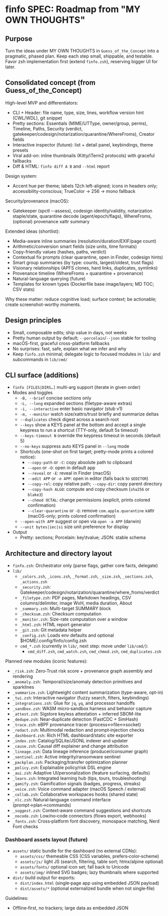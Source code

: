# finfo SPEC: Roadmap from "MY OWN THOUGHTS"

## Purpose

Turn the ideas under MY OWN THOUGHTS in `Guess_of_the_Concept` into a pragmatic, phased plan. Keep each step small, shippable, and testable. Favor zsh implementation first (extend `finfo.zsh`), reserving bigger UI for later.

## Consolidated concept (from Guess_of_the_Concept)

High-level MVP and differentiators:

- CLI + Header: file name, type, size, lines, workflow version hint (CWL/WDL), git snippet
- Pretty sections: Essentials (MIME/UTType, owner/group, perms), Timeline, Paths, Security (verdict, gatekeeper/codesign/notarization/quarantine/WhereFroms), Creator fields
- Interactive inspector (future): list + detail panel, keybindings, theme presets
- Viral add-on: inline thumbnails (Kitty/iTerm2 protocols) with graceful fallbacks
- Diff & HTML: `finfo diff A B` and `--html` report

Design system:

- Accent hue per theme; labels 12ch left-aligned; icons in headers only; accessibility-conscious; TrueColor → 256 → mono fallback

Security/provenance (macOS):

- Gatekeeper (spctl --assess), codesign identity/validity, notarization staple/state, quarantine decode (agent/epoch/flags), WhereFroms, (optional) provenance xattr summary

Extended ideas (shortlist):

- Media-aware inline summaries (resolution/duration/EXIF/page count)
- Arithmetic/conversion smart fields (size units, time formats)
- Copy-friendly values (hashes, paths, verdict)
- Contextual fix prompts (clear quarantine, open in Finder, codesign hints)
- Smart group summaries (by type: counts, largest/oldest, trust flags)
- Visionary relationships (APFS clones, hard links, duplicates, symlinks)
- Provenance timeline (WhereFroms + quarantine + provenance)
- Natural-language querying (future)
- Templates for known types (Dockerfile base image/layers; MD TOC; CSV stats)

Why these matter: reduce cognitive load; surface context; be actionable; create screenshot-worthy moments.

## Design principles

- Small, composable edits; ship value in days, not weeks
- Pretty human output by default; `--porcelain`/`--json` stable for tooling
- macOS-first, graceful cross-platform fallbacks
- No surprises: fast, safe, explain what we infer and why
- Keep `finfo.zsh` minimal; delegate logic to focused modules in `lib/` and subcommands in `lib/cmd/`

## CLI surface (additions)

- `finfo [FILES|DIRS…]` multi-arg support (iterate in given order)
- Modes and toggles
  - `-B, --brief` concise sections only
  - `-L, --long` expanded sections (filetype-aware extras)
  - `-i, --interactive` enter basic navigator (stub v1)
  - `-m, --monitor` watch size/xattrs/trust briefly and summarize deltas
  - `--duplicates` check digest across a search root
  - `--keys` show a KEYS panel at the bottom and accept a single keypress to run a shortcut (TTY-only, default 5s timeout)
  - `--keys-timeout N` override the keypress timeout in seconds (default 5)
  - `--no-keys` suppress auto KEYS panel in `--long` mode
  - Shortcuts (one-shot on first target; pretty-mode prints a colored notice):
    - `--copy-path` or `-C`: copy absolute path to clipboard
    - `--open` or `-O`: open in default app
    - `--reveal` or `-E`: reveal in Finder (macOS)
    - `--edit APP` or `-e APP`: open in editor (falls back to `$EDITOR`)
    - `--copy-rel`: copy relative path; `--copy-dir`: copy parent directory
    - `--copy-hash ALGO`: compute and copy checksum (`sha256` or `blake3`)
    - `--chmod OCTAL`: change permissions (explicit, prints colored confirmation)
    - `--clear-quarantine` or `-Q`: remove `com.apple.quarantine` xattr (macOS-only; prints colored confirmation)
  - `--open-with APP` suggest or open via `open -a APP` (darwin)
  - `--unit bytes|iec|si` size unit preference for display
- Output
  - Pretty: sections; Porcelain: key\tvalue; JSON: stable schema

## Architecture and directory layout

- `finfo.zsh`: Orchestrator only (parse flags, gather core facts, delegate)
- `lib/`
  - `_colors.zsh`, `_icons.zsh`, `_format.zsh`, `_size.zsh`, `_sections.zsh`, `_actions.zsh`
  - `_security.zsh`: Gatekeeper/codesign/notarization/quarantine/where_froms/verdict
  - `_filetype.zsh`: PDF pages, Markdown headings, CSV columns/delimiter, image WxH, media duration, About
  - `_summary.zsh`: Multi-target SUMMARY block
  - `_checksum.zsh`: Checksum computation
  - `_monitor.zsh`: Size-rate computation over a window
  - `_html.zsh`: HTML report generator
  - `_git.zsh`: Git metadata helper
  - `_config.zsh`: Loads env defaults and optional $HOME/.config/finfo/config.zsh
  - `cmd_*.zsh` (currently in `lib/`, next step: move under `lib/cmd/`):
    - `cmd_diff.zsh`, `cmd_watch.zsh`, `cmd_chmod.zsh`, `cmd_duplicates.zsh`

Planned new modules (iconic features):

- `_risk.zsh`: Zero‑Trust risk score + provenance graph assembly and rendering
- `_anomaly.zsh`: Temporal/size/anomaly detection primitives and sparklines
- `_summarize.zsh`: Lightweight content summarization (type-aware, opt-in)
- `_tui.zsh`: Interactive navigator (fuzzy search, filters, keybindings)
- `_integrations.zsh`: Glue for `jq`, `yq`, and processor handoffs
- `_sandbox.zsh`: WASM micro‑sandbox harness and behavior capture
- `_attest.zsh`: Sigstore keyless attestation + inferred SBOM-lite
- `_dedupe.zsh`: Near‑duplicate detection (FastCDC + SimHash)
- `_trace.zsh`: eBPF provenance tracer (process↔file↔socket)
- `_redact.zsh`: Multimodal redaction and prompt‑injection checks
- `_dashboard.zsh`: Rich HTML dashboard/static site exporter
- `_index.zsh`: Catalog/SQLite/JSONL indexer and updater
- `_cause.zsh`: Causal diff explainer and change attribution
- `_lineage.zsh`: Data lineage inference (producer/consumer graph)
- `_sentinel.zsh`: Active integrity/ransomware sentinel
- `_packplan.zsh`: Packaging/transfer optimization planner
- `_policy.zsh`: Explainable policy/risk DSL engine
- `_aui.zsh`: Adaptive UI/personalization (feature surfacing, defaults)
- `_learn.zsh`: Integrated learning hub (tips, tours, troubleshooting)
- `_gamify.zsh`: Gamification signals (badges, progress, streaks)
- `_voice.zsh`: Voice command adapter (macOS Speech / external)
- `_collab.zsh`: Collaborative workspaces hooks (shared state)
- `_nlc.zsh`: Natural‑language command interface (prompt→plan→commands)
- `_suggest.zsh`: Context‑aware command suggestions and shortcuts
- `_nocode.zsh`: Low/no‑code connectors (flows export, webhooks)
- `_fonts.zsh`: Cross‑platform font discovery, monospace matching, Nerd Font checks

### Dashboard assets layout (future)

- `assets/` static bundle for the dashboard (no external CDNs):
  - `assets/css/` themeable CSS (CSS variables, prefers‑color‑scheme)
  - `assets/js/` light JS (search, filtering, table sort; htmx/alpine optional)
  - `assets/fonts/` optional icon set; fall back to Unicode
  - `assets/img/` inlined SVG badges; lazy thumbnails where supported
- `dist/` build output for exports:
  - `dist/index.html` (single‑page app using embedded JSON payload)
  - `dist/assets/*` (optional externalized bundle when not single‑file)

Guidelines:

- Offline‑first, no trackers; large data as embedded JSON <script> or sidecar `data.json`
- CSS with variables for theme hues; WCAG AA contrast; reduced motion support
- Font stack: prefer installed Nerd Monospace (JetBrains Mono Nerd, Hack Nerd, FiraCode Nerd), fallback to system monospace (SF Mono, Menlo, Consolas, DejaVu Sans Mono). No remote webfonts; optional local subset embedding.
- Keyboard navigation (roving tabindex), ARIA roles; zero‑JS mode degrades gracefully
- Tables: virtualized or paginated for >10k rows; client search and facet chips
- Performance budget: TTI < 200ms on 2019 MBP for 5k entries; inlining critical CSS

Proposed near-term reorganizations:

- Create `lib/cmd/` to host all subcommands; update sources accordingly
- Add `docs/` for schema and developer notes; add `tests/` for golden outputs
- Optional: `examples/` with sample invocations; `scripts/` for install/update helpers

## Feature backlog mapped to phases

### Phase 1 — Simple, high-ROI (zsh-only)

1. Multi-file and directory handling

- Iterate over multiple paths
- Group summary when inputs > 1: counts per type, largest/oldest, trust-flags
- Acceptance: `finfo A B/ C` prints per-item + one group summary

1. Brief/Long refinements

- Wire `-B` to hide Timeline/Paths/Security extras
- Wire `-L` to show extras (filetype-aware hints where available)
- Acceptance: toggles change section visibility deterministically

1. Script run-hints and openers

- For scripts and notebooks, show “how to run” hints; ensure Finder/app openers present
- Acceptance: `.py` shows `python3 file.py`; `open` always offered on macOS

1. Archive quick stats

- Detect archive by content; show contained count (fast) and extraction hint
- Acceptance: `.zip` shows file count and `unzip` line if content matches

1. Size unit preference

- `--unit` to force bytes/IEC/SI; porcelain/json always include `size_bytes`
- Acceptance: human display respects chosen unit scheme

### Phase 2 — Medium complexity

1. File growth/operation awareness

- `--monitor` samples size at short intervals (e.g., 3 samples / 2s) and reports trend (grow/shrink, rate)
- If quarantine present and file just appeared, hint “likely download”
- Acceptance: shows rate like `+1.2 MB/s (~3s window)` when growing

1. Duplicates and linked files

- For given path(s), compute digest (configurable algo) and scan within project tree for duplicates (by content)
- Show symlink/hardlink info
- Acceptance: prints duplicates list, marks hard/sym links distinctly

1. Process interaction

- Best-effort: detect if a file is opened by a process (darwin `lsof`), show top 3 matches
- Acceptance: `.log` shows `tail`/`app` holding the file when applicable

### Phase 3 — Interaction and permissions

1. Interactive stub (`-i`)

- Minimal list + detail pane in pure shell (no TUI libs): j/k to move, Enter to show actions, q to quit
- Acceptance: basic navigator over provided items

1. Permissions assist

- Explain `chmod` values; offer one-liners (not auto-run) to change bits
- Acceptance: concise explain string + suggested commands

### Phase 4 — Filetype extras and conversions

1. Filetype-specific stats

- PDFs: pages; Markdown: headings count; CSV/TSV: rows/cols + delimiter guess
- Acceptance: each prints a small, fast stat without heavy deps

1. Lightweight conversions

- Safe shell wrappers for common conversions (expose suggested commands only)
- Acceptance: e.g., `pdf → png` suggestion if `pdftoppm` exists; JSON↔YAML if tools present

1. Notes / QuickActions

- Per-path local notes (sidecar `.finfo.notes`), and a few quick action templates
- Acceptance: `--notes` shows first line and a count of notes

### Phase 5 — Iconic features (opt-in, safe-by-default)

1. Zero‑Trust Risk Score + Provenance Graph

- Compute a 0–100 risk score using: Gatekeeper, codesign validity/chain, notarization, quarantine, WhereFroms, executable type, entropy/strings heuristics, permission oddities, first-seen/last-opened recency. Provide a compact “Why” breakdown.
- Render provenance graph (authority → notarization → quarantine → first-seen) inline (ASCII) with flagged edges; add remediation hints.
- CLI: `finfo risk PATH` and `--risk` toggle for normal runs.
- JSON additions: `security.risk_score`, `security.risk_factors[]`, `provenance.graph`.
- Acceptance: deterministic score on same inputs; clear Why list; fast mode uses cached facts; deep mode (`--risk-deep`) enables entropy/strings (guarded).

2. Interactive TUI (Go + Bubble Tea) with Fuzzy Search

- Phase A (alpha in repo): list + filter + right-side preview (`finfo --long`), action palette (open/edit/chmod/clear quarantine/copy/reveal), async refresh, status bar. Implemented in `tui/` with Bubble Tea, Lip Gloss, Bubbles. Launched via `finfo tui` (auto-detects binary) with pure‑zsh fallback.
- Phase B (beta): multi-pane layout (files | preview | actions), tabs, job queue for background tasks (hashing, bulk chmod), keymap help, themes.
- CLI: `finfo tui [PATH…]` and `finfo browse DIR` (fzf shell mode).
- Acceptance: smooth navigation on >1K files; responsive preview; destructive actions gated; respects `--long`/`--brief`.

3. File Content Summarization (type-aware)

- Generate concise summaries for supported types: Markdown (TOC), CSV/TSV (columns, sample header, delimiter), JSON/YAML (top keys), code (top-level defs), notebooks (kernelspec, cell count), archives (top entries), media (duration/resolution, no decode).
- CLI: `finfo summarize PATH [--lines N]` and `--summary` toggle in pretty output.
- JSON addition: `summary.text` and `summary.highlights[]`.
- Acceptance: runs under 100ms for small files without external heavy deps; gated deep scans.

1. Structured report export (JSON/YAML)

- Add CLI to save machine‑readable reports to disk without wrapping in HTML:
  - `finfo export --json PATH [--out report.json]`
  - `finfo export --yaml PATH [--out report.yaml]`
- Behavior:
  - When `--json` is used, invoke existing `--json` path and write to `--out` or stdout.
  - When `--yaml` is used, convert the JSON to YAML (prefer `yq` if present; otherwise minimal shell converter) and write to `--out` or stdout.
- Acceptance: stable schema matches `--json`; YAML is equivalent; exits non‑zero on write errors.

4. Machine Learning–Based Anomaly Detection (optional)

- Learn typical size/mtime/extension patterns per directory; flag outliers (sudden large binaries in source dirs, future timestamps, burst-edit clusters).
- CLI: `finfo anomalies DIR [--explain]`.
- JSON addition: `anomalies:[{kind, score, explain}]`.
- Acceptance: safe heuristics by default; ML path enabled only with `--ml` and cached per DIR to avoid repeated cost.

5. Integrations with External Tools (processor handoffs)

- First-class pipes to `jq`/`yq`/`dasel` for JSON/YAML, and a stable `--porcelain` schema for trivial `awk`/`sed` tooling.
- CLI sugar: `finfo --json PATH | jq …` examples in docs; `finfo --porcelain | awk -F '\t' …` recipes.
- Acceptance: examples validated in docs/tests; schema stability guaranteed.

6. WASM micro‑sandbox “behavior print”

- Run suspicious scripts/binaries in a Wasmtime/wasmer micro‑VM with seccomp and an eBPF tap; capture FS/DNS/socket/env/syscalls; emit a deterministic behavior signature and safe repro recipe.
- CLI: `finfo run --sandbox PATH [--timeout N]`.
- JSON addition: `behavior: { signature, fs_ops, net_ops, syscalls_sample }`.
- Acceptance: exits safely with bounded time; no side‑effects outside sandbox.

7. Sigstore keyless attestation + inferred SBOM

- Infer a minimal SBOM (langs, deps, toolchain hints), mint a keyless Sigstore attestation (Fulcio/OIDC, Rekor), store alongside artifacts; verify later.
- CLI: `finfo attest PATH…` and `finfo verify PATH…`.
- JSON addition: `attestation: { sigstore: {log_index,…}, sbom: [...] }`.
- Acceptance: offline verify works; logs linkable; graceful when OIDC unavailable.

8. Multimodal redaction + prompt‑injection firewall

- Redact secrets/PII across text, images’ EXIF, Office comments, notebooks; detect prompt‑injection patterns in Markdown/JSON.
- CLI: `finfo scrub PATH [--ai --dry-run]`.
- JSON addition: `redactions:[{type, location, preview}]`, `injection_findings[]`.
- Acceptance: changes are previewable and reversible; no uploads by default.

9. Near‑duplicate radar (FastCDC + SimHash/LSH)

- Detect structure‑preserving clones even after formatting/repack (archives, code); suggest centralization targets and byte‑savings.
- CLI: `finfo similar DIR [--across GIT_ROOT]`.
- JSON addition: `similar_groups:[{rep, members:[{path, sim}] }]`.
- Acceptance: sub‑linear scans with caps; reproducible groups.

10. eBPF live provenance graph

- Temporarily attach eBPF probes during a command to correlate process→file→socket edges; emit a compact provenance graph with critical path and cacheable artifacts.
- CLI: `finfo trace -- cmd …`.
- JSON addition: `provenance.dynamic_graph`.
- Acceptance: requires root/entitlements; no persistent probes; clear tear‑down.

11. Rich HTML Dashboard export + Catalog mode

- Generate a single‑page, aesthetic dashboard (search, filters/facets, sortable tables, in‑page previews, provenance/risk badges). Optionally back by a local catalog (SQLite/JSONL) for cross‑session exploration.
- CLI: `finfo html --dashboard PATH…` (static export) and `finfo catalog --init DIR`, `finfo catalog --update DIR`.
- Artifacts: `dist/index.html`, `dist/assets/*`, `catalog.sqlite|catalog.jsonl`.
- Acceptance: works offline, no trackers; incremental updates; themable.
- Tech notes: prefer vanilla + htmx/alpine; optional Tabulator for tables; Pico.css/Tailwind‑lite token layer; no heavy frameworks

12. Adaptive User Interface (AUI)

- Personalizes surfaces: prioritizes frequently used actions, remembers preferred flags, adjusts section density; privacy‑first, on‑device only.
- CLI: `finfo aui --reset|--export|--import` (manage profile); implicit in normal runs.
- JSON: `aui:{ profile_version, surfaced_actions[], hidden_sections[] }`.
- Acceptance: strictly local, revocable, with deterministic fallbacks.

13. Integrated Learning Hub

- Context‑sensitive tutorials, quick tips, and troubleshooting based on file type and user actions; optional interactive “tour”.
- CLI: `finfo learn [topic]` and `finfo --tour`.
- JSON: `learn:{ tips[], links[] }`.
- Acceptance: unobtrusive; respects `--no-keys`/quiet; works offline.

14. Gamification Elements

- Achievement badges (hygiene, cleanup wins, duplicate reduction), progress tracking, optional streaks; visible in dashboard and CLI summary.
- CLI: `finfo badge [--list|--reset]`.
- JSON: `gamify:{ badges[], progress }`.
- Acceptance: strictly opt‑in; no dark patterns; easy to disable.

15. Voice Command Integration

- Hands‑free trigger for common actions (summarize, risk, clean plan) using macOS speech recognition or external engine; safe defaults.
- CLI: `finfo voice --listen`.
- JSON: `voice:{ commands[], last_action }`.
- Acceptance: disabled by default; clear push‑to‑talk UX; privacy note.

16. Collaborative Workspaces

- Shareable sessions for viewing reports/notes/todos in a local or LAN‑hosted mode; optional CRDT/rsync backing for conflict‑free notes.
- CLI: `finfo collab start|join [--port N]`.
- JSON: `collab:{ session_id, participants[], shared_notes }`.
- Acceptance: LAN/local‑first, explicit sharing, no cloud by default.

17. Natural Language Command Interface

- Translate natural language to safe, explainable command plans (dry‑run by default), with per‑step approval.
- CLI: `finfo do "compress all JPEGs in here, exclude backups" [--dry-run]`.
- JSON: `nlc:{ prompt, plan:[{cmd, explain}], executed:[] }`.
- Acceptance: zero surprises, shows the plan before running, sandboxable.

18. Context‑Aware Command Suggestions

- Suggest next actions based on directory, file types, past behavior, and git/workspace context; strictly local learning.
- CLI: `finfo suggest [PATH]` (prints top N with one‑key runs via `--keys`).
- JSON: `suggest:{ items:[{cmd, reason, score}] }`.
- Acceptance: privacy‑first, deterministic fallbacks, easy to disable.

19. Seamless Low‑/No‑Code Integration

- Export flows to low/no‑code platforms (webhooks, JSON recipes), generate small workers that call `finfo --json` + processors.
- CLI: `finfo nocode export --flow clean-and-share --to webhook.json`.
- JSON: `nocode:{ flows:[{name, steps[]}], exported_to }`.
- Acceptance: portable, offline‑friendly recipes, no vendor lock‑in.

20. Real‑Time Collaborative Command Execution

- Multi‑user approval and co‑execution of planned commands over LAN, with live logs and rollback checkpoints.
- CLI: `finfo collab exec -- plan.json` or `finfo collab --approve <id>`.
- JSON: `collab_exec:{ session_id, approvals:[{user, time}], status }`.
- Acceptance: explicit consent, audit trail, LAN‑first, reversible.

12. Causal diff explainer (why not just what)

- Explain not only the diff between two targets, but likely causes (commit messages touching files, churn hotspots, dependency bumps, build logs). Provide triage/fix suggestions.
- CLI: `finfo cause A B [--since DATE]`.
- JSON addition: `cause:{ summary, factors:[{kind, weight, evidence}], suggested_actions[] }`.
- Acceptance: deterministic factor list on same inputs; runs fast using local VCS metadata when present.

13. Data lineage inference (producer/consumer graph)

- Infer file/data lineage across notebooks, scripts, manifests, and path conventions; output a graph with confidence per edge.
- CLI: `finfo lineage PATH|DIR [--depth N]`.
- JSON addition: `lineage:{ graph, confidence }`.
- Acceptance: safe heuristics by default; optionally consult git history for stronger edges.

14. Active integrity sentinel (anti‑ransomware watch)

- Watch a directory with FSEvents/inotify and rolling entropy/rename/extension spikes; flag ransomware‑like behavior; optional soft‑quarantine and backup hints.
- CLI: `finfo sentinel DIR [--policy POLICY]`.
- JSON addition: `sentinel:{ alerts:[{time, kind, path}], policy, actions[] }`.
- Acceptance: low‑overhead watcher; no destructive default actions; clear, actionable alerts.

15. Packaging/transfer optimizer

- Simulate competing pack strategies (zip/zstd/7z, solid vs. non‑solid, split by size, dedup) and predict size/time/CPU; recommend the best plan with exact command lines.
- CLI: `finfo packplan DIR [--target s3|ssh|gdrive]`.
- JSON addition: `packplan:{ options:[{tool, est_size, est_time, cpu}], recommended }`.
- Acceptance: estimates within acceptable error; recommendations match constraints.

16. Policy/Risk DSL (explainable)

- A simple DSL to codify organizational rules (e.g., `unsigned && quarantine && exec -> high`), producing explainable findings and a score.
- CLI: `finfo policy --rules rules.finfo PATH…`.
- JSON addition: `policy:{ findings:[{id, why}], score }`.
- Acceptance: deterministic evaluation; clear Why chain; fast.

## Non-goals for now

- Full Bubble Tea TUI; deep provenance timelines; AI summaries; heavy scanners
- Exception: Phase 5 introduces opt-in, lightweight versions of risk scoring, summarization, and anomaly detection with strict guardrails and caching.
- Long-running background daemons; intrusive system changes

## Data model (JSON additions planned)

- `group_summary`: `{ total, by_type: [{ext, count, size_bytes_max, size_bytes_sum}], oldest, largest }`
- `monitor`: `{ trend: grow|shrink|flat, rate_bytes_per_s, window_seconds }`
- `links`: `{ symlink: {target, exists}, hardlink_count }`
- `proc`: `{ open_handles: [{pid, name}] }`
- `filetype`: `{ kind, stats: {pages|rows|cols|headings|delimiter} }`
- `security.risk_score`: `0..100` with higher meaning riskier
- `security.risk_factors[]`: `[{key, weight, evidence}]`
- `provenance.graph`: collapsed adjacency list with labels and flags
- `summary`: `{ text, highlights: [{label, value}] }`
- `anomalies[]`: `[{kind, score, explain}]`
- `behavior`: `{ signature, fs_ops, net_ops, syscalls_sample }`
- `attestation`: `{ sigstore: {log_index,…}, sbom: [ {name, version, type} ] }`
- `redactions[]`: `[{type, location, preview}]`
- `similar_groups[]`: `[{rep, members:[{path, sim}]}]`
- `provenance.dynamic_graph`: collapsed adjacency for eBPF trace
- `catalog`: `{ entry_id, index_time, source_root }`
- `cause`: `{ summary, factors:[{kind, weight, evidence}], suggested_actions[] }`
- `lineage`: `{ graph, confidence }`
- `sentinel`: `{ alerts:[{time, kind, path}], policy, actions[] }`
- `packplan`: `{ options:[{tool, est_size, est_time, cpu}], recommended }`
- `policy`: `{ findings:[{id, why}], score }`
- `aui`: `{ profile_version, surfaced_actions[], hidden_sections[] }`
- `learn`: `{ tips[], links[] }`
- `gamify`: `{ badges:[{id, earned_at}], progress:{score, streak} }`
- `voice`: `{ commands[], last_action }`
- `collab`: `{ session_id, participants:[{id,name}], shared_notes }`
- `nlc`: `{ prompt, plan:[{cmd, explain}], executed:[] }`
- `suggest`: `{ items:[{cmd, reason, score}] }`
- `nocode`: `{ flows:[{name, steps[]}], exported_to }`
- `collab_exec`: `{ session_id, approvals:[{user, time}], status }`
- `dashboard`: `{ version, theme, facets:[{name, values[]}], dataset_url|inline }`
- `dashboard`: `{ version, theme, facets:[{name, values[]}], dataset_url|inline }`
- `fonts`: `{ installed:[{family, style, path}], monospace_match, nerd_available, current_terminal }`

## Testing

- Golden outputs for porcelain/json for: text file, archive, dir (small), Mach-O, symlink
- Smoke tests for multi-file, brief/long toggles, archive detection, growth monitor (simulate via temp writes)
- Add tests for security JSON block, About field, quick stats

## Next steps (immediate)

1. Phase 1.1: Multi-arg loop in `finfo.zsh` with per-file run and group summary [DONE]
2. Phase 1.2: Wire `-B` and `-L` flags to existing sections consistently
3. Phase 1.3: Archive quick stats via `zipinfo -t`/`tar -tf | wc -l` (guarded); keep fast [DONE]
4. Phase 1.4: Script run-hints: extend existing `_action_hints` and `_suggest_quality` [DONE]
5. Phase 1.5: `--unit` param, unify humanizer [DONE]
6. Phase 1.6: `--monitor` lightweight file growth/shrink rate with configurable window [DONE]
7. Phase 1.7: `--duplicates` content duplicate groups (sha256) with cap [DONE]
8. Phase 1.8: Security JSON/porcelain fields (gatekeeper/codesign/notarization/quarantine/where_froms/verdict) [DONE]
9. Phase 1.9: About line in pretty/porcelain/JSON [DONE]
10. Phase 1.10: Subcommands `diff`, `chmod`, `watch` [DONE]
11. Phase 1.11: `--html` minimal report [DONE]
12. Phase 1.12: Modularization into `lib/` helpers and `lib/cmd/` subcommands [DONE]
13. Phase 1.13: Move subcommands into `lib/cmd/` directory [DONE]
14. Phase 1.14: Add docs/ with JSON schema and examples; tests/ with golden outputs [IN PROGRESS]
15. Phase 1.15: KEYS panel and shortcut actions (`--keys`, `--keys-timeout`, `--no-keys`; auto in `--long`) [DONE]
16. Phase 1.16: Expanded shortcuts (`--edit`, `--copy-*`, `--chmod`) with colored notices [DONE]
17. Phase 1.17: Go TUI alpha — list+preview+actions (Bubble Tea) [DONE]
    - Includes: action palette overlay (`a`), multi-select (`space`/`A`/`V`), async job status bar with spinner, theming via `FINFOTUI_THEME`, and keymap help overlay (`?`).
18. Phase 1.18: HTML dashboard alpha — static assets skeleton, schema, and exporter [NEXT]
18. Phase 1.18: Fonts module `_fonts.zsh` — cross‑platform detection and CLI (`finfo fonts`) [NEXT]
19. Phase 5 scaffolding: add module stubs `_risk.zsh`, `_summarize.zsh`, `_anomaly.zsh`, `_tui.zsh`, `_dashboard.zsh`, `_index.zsh`, `_dedupe.zsh`, `_attest.zsh`, `_sandbox.zsh`, `_trace.zsh`, `_redact.zsh`, `_cause.zsh`, `_lineage.zsh`, `_sentinel.zsh`, `_packplan.zsh`, `_policy.zsh`, `_aui.zsh`, `_learn.zsh`, `_gamify.zsh`, `_voice.zsh`, `_collab.zsh`, `_nlc.zsh`, `_suggest.zsh`, `_nocode.zsh`, `_fonts.zsh` (lazy‑loaded) and extend JSON schema [PLANNED]

## Risks and mitigations

- Performance on large dirs: cap counts, show “approximate” beyond N entries
- External tools variability: check presence, degrade gracefully
- Portability: keep darwin-specific bits guarded; avoid failing on Linux
- Modular bloat: keep modules focused, small, and composable; avoid cross-coupling; document module contracts in `docs/`
